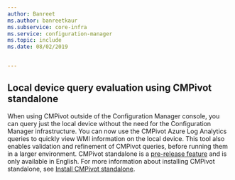 ```yaml
---
author: Banreet
ms.author: banreetkaur
ms.subservice: core-infra
ms.service: configuration-manager
ms.topic: include
ms.date: 08/02/2019


---
```


## Local device query evaluation using CMPivot standalone
<!--3197353-->
When using CMPivot outside of the Configuration Manager console, you can query just the local device without the need for the Configuration Manager infrastructure. You can now use the CMPivot Azure Log Analytics queries to quickly view WMI information on the local device. This tool also enables validation and refinement of CMPivot queries, before running them in a larger environment. CMPivot standalone is a [pre-release feature](../../../../servers/manage/pre-release-features.md#list-of-pre-release-features) and is only available in English. For more information about installing CMPivot standalone, see [Install CMPivot standalone](../../../../servers/manage/cmpivot.md#install-cmpivot-standalone).

